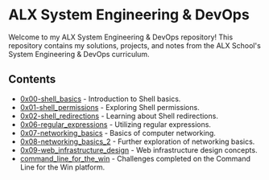 # ALX System Engineering & DevOps

Welcome to my ALX System Engineering & DevOps repository! This repository contains my solutions, projects, and notes from the ALX School's System Engineering & DevOps curriculum.

## Contents

- [0x00-shell_basics](./0x00-shell_basics) - Introduction to Shell basics.
- [0x01-shell_permissions](./0x01-shell_permissions) - Exploring Shell permissions.
- [0x02-shell_redirections](./0x02-shell_redirections) - Learning about Shell redirections.
- [0x06-regular_expressions](./0x06-regular_expressions) - Utilizing regular expressions.
- [0x07-networking_basics](./0x07-networking_basics) - Basics of computer networking.
- [0x08-networking_basics_2](./0x08-networking_basics_2) - Further exploration of networking basics.
- [0x09-web_infrastructure_design](./0x09-web_infrastructure_design) - Web infrastructure design concepts.
- [command_line_for_the_win](./command_line_for_the_win) - Challenges completed on the Command Line for the Win platform.

